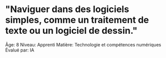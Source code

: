 # "Naviguer dans des logiciels simples, comme un traitement de texte ou un logiciel de dessin."

Âge: 8
Niveau: Apprenti
Matière: Technologie et compétences numériques
Évalué par: IA